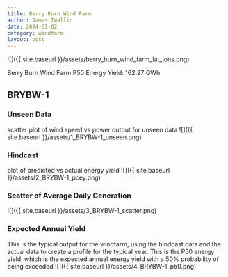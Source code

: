 ```yaml
---
title: Berry Burn Wind Farm
author: James Twallin
date: 2024-01-02
category: windfarm
layout: post
---
```

![]({{ site.baseurl }}/assets/berry_burn_wind_farm_lat_lons.png)

Berry Burn Wind Farm P50 Energy Yield: 162.27 GWh

BRYBW-1
-------------
### Unseen Data 
scatter plot of wind speed vs power output for unseen data
![]({{ site.baseurl }}/assets/1_BRYBW-1_unseen.png)
### Hindcast 
plot of predicted vs actual energy yield
![]({{ site.baseurl }}/assets/2_BRYBW-1_pcey.png)
### Scatter of Average Daily Generation 

![]({{ site.baseurl }}/assets/3_BRYBW-1_scatter.png)
### Expected Annual Yield 
This is the typical output for the windfarm, using the hindcast data and the actual data to create a profile for the typical year. This is the P50 energy yield, which is the expected annual energy yield with a 50% probability of being exceeded
![]({{ site.baseurl }}/assets/4_BRYBW-1_p50.png)

